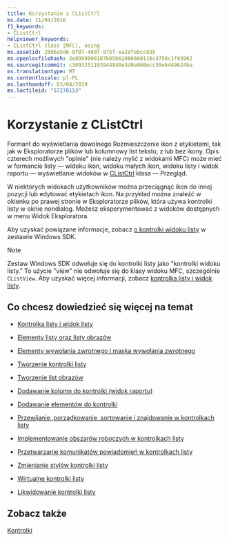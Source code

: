 ```yaml
---
title: Korzystanie z CListCtrl
ms.date: 11/04/2016
f1_keywords:
- CListCtrl
helpviewer_keywords:
- CListCtrl class [MFC], using
ms.assetid: 20d6a5d6-8f07-4ddf-975f-ea2dfebcc835
ms.openlocfilehash: 2e8998000187b65b62886660116c4758c1f03962
ms.sourcegitcommit: c3093251193944840e3d0a068ecc30e6449624ba
ms.translationtype: MT
ms.contentlocale: pl-PL
ms.lasthandoff: 03/04/2019
ms.locfileid: "57270153"
---
```

# <a name="using-clistctrl"></a>Korzystanie z CListCtrl

Formant do wyświetlania dowolnego Rozmieszczenie ikon z etykietami, tak jak w Eksploratorze plików lub kolumnowy list tekstu, z lub bez ikony. Opis czterech możliwych "opinie" (nie należy mylić z widokami MFC) może mieć w formancie listy — widoku ikon, widoku małych ikon, widoku listy i widok raportu — wyświetlanie widoków w [CListCtrl](../mfc/reference/clistctrl-class.md) klasa — Przegląd.

W niektórych widokach użytkowników można przeciągnąć ikon do innej pozycji lub edytować etykietach ikon. Na przykład można znaleźć w okienku po prawej stronie w Eksploratorze plików, która używa kontrolki listy w oknie nondialog. Możesz eksperymentować z widoków dostępnych w menu Widok Eksploratora.

Aby uzyskać powiązane informacje, zobacz [o kontrolki widoku listy](/windows/desktop/Controls/list-view-controls-overview) w zestawie Windows SDK.

> [!NOTE]
>  Zestaw Windows SDK odwołuje się do kontrolki listy jako "kontrolki widoku listy." To użycie "view" nie odwołuje się do klasy widoku MFC, szczególnie `CListView`. Aby uzyskać więcej informacji, zobacz [kontrolka listy i widok listy](../mfc/list-control-and-list-view.md).

## <a name="what-do-you-want-to-know-more-about"></a>Co chcesz dowiedzieć się więcej na temat

- [Kontrolka listy i widok listy](../mfc/list-control-and-list-view.md)

- [Elementy listy oraz listy obrazów](../mfc/list-items-and-image-lists.md)

- [Elementy wywołania zwrotnego i maska wywołania zwrotnego](../mfc/callback-items-and-the-callback-mask.md)

- [Tworzenie kontrolki listy](../mfc/creating-the-list-control.md)

- [Tworzenie list obrazów](../mfc/creating-the-image-lists.md)

- [Dodawanie kolumn do kontrolki (widok raportu)](../mfc/adding-columns-to-the-control-report-view.md)

- [Dodawanie elementów do kontrolki](../mfc/adding-items-to-the-control.md)

- [Przewijanie, porządkowanie, sortowanie i znajdowanie w kontrolkach listy](../mfc/scrolling-arranging-sorting-and-finding-in-list-controls.md)

- [Implementowanie obszarów roboczych w kontrolkach listy](../mfc/implementing-working-areas-in-list-controls.md)

- [Przetwarzanie komunikatów powiadomień w kontrolkach listy](../mfc/processing-notification-messages-in-list-controls.md)

- [Zmienianie stylów kontrolki listy](../mfc/changing-list-control-styles.md)

- [Wirtualne kontrolki listy](../mfc/virtual-list-controls.md)

- [Likwidowanie kontrolki listy](../mfc/destroying-the-list-control.md)

## <a name="see-also"></a>Zobacz także

[Kontrolki](../mfc/controls-mfc.md)
